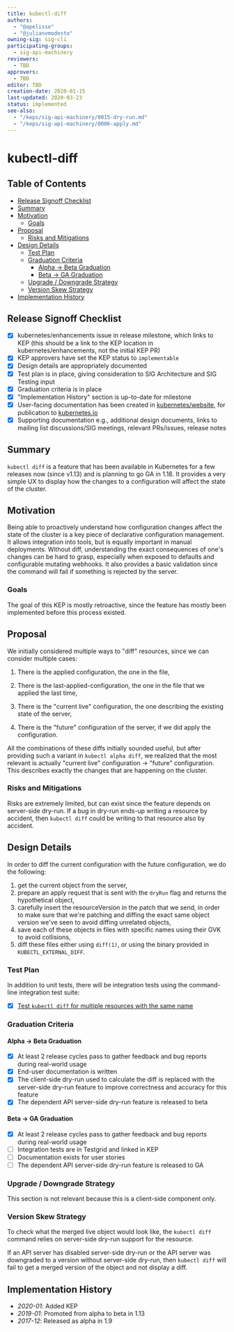 ```yaml
---
title: kubectl-diff
authors:
  - "@apelisse"
  - "@julianvmodesto"
owning-sig: sig-cli
participating-groups:
  - sig-api-machinery
reviewers:
  - TBD
approvers:
  - TBD
editor: TBD
creation-date: 2020-01-15
last-updated: 2020-03-23
status: implemented
see-also:
  - "/keps/sig-api-machinery/0015-dry-run.md"
  - "/keps/sig-api-machinery/0006-apply.md"
---
```


# kubectl-diff

## Table of Contents

<!-- toc -->
- [Release Signoff Checklist](#release-signoff-checklist)
- [Summary](#summary)
- [Motivation](#motivation)
  - [Goals](#goals)
- [Proposal](#proposal)
  - [Risks and Mitigations](#risks-and-mitigations)
- [Design Details](#design-details)
  - [Test Plan](#test-plan)
  - [Graduation Criteria](#graduation-criteria)
    - [Alpha -&gt; Beta Graduation](#alpha---beta-graduation)
    - [Beta -&gt; GA Graduation](#beta---ga-graduation)
  - [Upgrade / Downgrade Strategy](#upgrade--downgrade-strategy)
  - [Version Skew Strategy](#version-skew-strategy)
- [Implementation History](#implementation-history)
<!-- /toc -->

## Release Signoff Checklist

- [x] kubernetes/enhancements issue in release milestone, which links to KEP (this should be a link to the KEP location in kubernetes/enhancements, not the initial KEP PR)
- [x] KEP approvers have set the KEP status to `implementable`
- [x] Design details are appropriately documented
- [x] Test plan is in place, giving consideration to SIG Architecture and SIG Testing input
- [x] Graduation criteria is in place
- [x] "Implementation History" section is up-to-date for milestone
- [x] User-facing documentation has been created in [kubernetes/website], for publication to [kubernetes.io]
- [x] Supporting documentation e.g., additional design documents, links to mailing list discussions/SIG meetings, relevant PRs/issues, release notes

[kubernetes.io]: https://kubernetes.io/
[kubernetes/enhancements]: https://github.com/kubernetes/enhancements/issues
[kubernetes/kubernetes]: https://github.com/kubernetes/kubernetes
[kubernetes/website]: https://github.com/kubernetes/website

## Summary

`kubectl diff` is a feature that has been available in Kubernetes for a
few releases now (since v1.13) and is planning to go GA in 1.18. It
provides a very simple UX to display how the changes to a configuration
will affect the state of the cluster.

## Motivation

Being able to proactively understand how configuration changes affect
the state of the cluster is a key piece of declarative configuration
management. It allows integration into tools, but is equally important
in manual deployments. Without diff, understanding the exact
consequences of one's changes can be hard to grasp, especially when
exposed to defaults and configurable mutating webhooks. It also provides
a basic validation since the command will fail if something is rejected
by the server.

### Goals

The goal of this KEP is mostly retroactive, since the feature has
mostly been implemented before this process existed.

## Proposal

We initially considered multiple ways to "diff" resources, since we can
consider multiple cases:

1. There is the applied configuration, the one in the file,

2. There is the last-applied-configuration, the one in the file that we applied the last time,

3. There is the "current live" configuration, the one describing the existing state of the server,

4. There is the "future" configuration of the server, if we did apply the configuration.

All the combinations of these diffs initially sounded useful, but after
providing such a variant in `kubectl alpha diff`, we realized that the
most relevant is actually "current live" configuration -> "future" configuration.
This describes exactly the changes that are happening on the cluster.

### Risks and Mitigations

Risks are extremely limited, but can exist since the feature depends on
server-side dry-run. If a bug in dry-run ends-up writing a resource by
accident, then `kubectl diff` could be writing to that resource also by
accident.

## Design Details

In order to diff the current configuration with the future
configuration, we do the following:

1. get the current object from the server,
1. prepare an apply request that is sent with the `dryRun` flag and returns
  the hypothetical object,
1. carefully insert the resourceVersion in the patch that we send, in
  order to make sure that we're patching and diffing the exact same
  object version we've seen to avoid diffing unrelated objects,
1. save each of these objects in files with specific names using
  their GVK to avoid collisions,
1. diff these files either using `diff(1)`, or using the binary provided
  in `KUBECTL_EXTERNAL_DIFF`.

### Test Plan

In addition to unit tests, there will be integration tests using the
command-line integration test suite:

- [x] [Test `kubectl diff` for multiple resources with the same name](https://testgrid.k8s.io/presubmits-kubernetes-blocking#pull-kubernetes-integration&include-filter-by-regex=test-cmd.run_kubectl_diff_same_names)

### Graduation Criteria

#### Alpha -> Beta Graduation

- [x] At least 2 release cycles pass to gather feedback and bug reports during
  real-world usage
- [x] End-user documentation is written
- [x] The client-side dry-run used to calculate the diff is replaced with the
  server-side dry-run feature to improve correctness and accuracy for this
  feature
- [x] The dependent API server-side dry-run feature is released to beta

#### Beta -> GA Graduation

- [x] At least 2 release cycles pass to gather feedback and bug reports during
  real-world usage
- [ ] Integration tests are in Testgrid and linked in KEP
- [ ] Documentation exists for user stories
- [ ] The dependent API server-side dry-run feature is released to GA

### Upgrade / Downgrade Strategy

This section is not relevant because this is a client-side component only.

### Version Skew Strategy

To check what the merged live object would look like, the `kubectl diff`
command relies on server-side dry-run support for the resource.

If an API server has disabled server-side dry-run or the API server was
downgraded to a version without server-side dry-run, then `kubectl diff` will
fail to get a merged version of the object and not display a diff.

## Implementation History

- *2020-01*: Added KEP
- *2019-01*: Promoted from alpha to beta in 1.13
- *2017-12*: Released as alpha in 1.9
